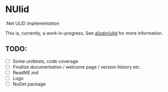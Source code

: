 # NUlid
.Net ULID implementation

This is, currently, a work-in-progress. See [alizain/ulid](https://github.com/alizain/ulid) for more information.

## TODO:

- [ ] Some unittests, code coverage
- [ ] Finalize documentation / welcome page / version history etc.
- [ ] ReadME.md
- [ ] Logo
- [ ] NuGet package
